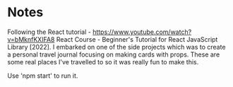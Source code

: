 # Notes

Following the React tutorial - https://www.youtube.com/watch?v=bMknfKXIFA8 React Course - Beginner's Tutorial for React JavaScript Library [2022]. I embarked on one of the side projects which was to create a personal travel journal focusing on making cards with props. These are some real places I've travelled to so it was really fun to make this.

Use 'npm start' to run it.